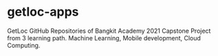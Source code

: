 # getloc-apps
GetLoc GitHub Repositories of Bangkit Academy 2021 Capstone Project from 3 learning path. Machine Learning, Mobile development, Cloud Computing.
